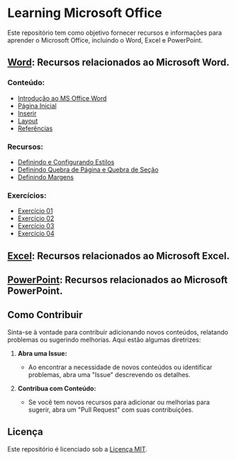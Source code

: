 # Learning Microsoft Office

Este repositório tem como objetivo fornecer recursos e informações para aprender o Microsoft Office, incluindo o Word, Excel e PowerPoint.

## [Word](./Word): Recursos relacionados ao Microsoft Word.

### Conteúdo:
- [Introdução ao MS Office Word](./Word/introducao-msoffice-word.md)
- [Página Inicial](./Word/pagina-inicial.md)
- [Inserir](./Word/inserir.md)
- [Layout](./Word/layout.md)
- [Referências](./Word/referencias.md)

### Recursos:
- [Definindo e Configurando Estilos](./Word/Recursos/estilos.md)
- [Definindo Quebra de Página e Quebra de Seção](./Word/Recursos/quebras.md)
- [Definindo Margens](./Word/Recursos/margens.md)

### Exercícios:
- [Exercício 01](./Word/Exercícios%20Word/exercicio-word-01.md)
- [Exercício 02](./Word/Exercícios%20Word/exercicio-word-02.md)
- [Exercício 03](./Word/Exercícios%20Word/exercicio-word-03.md)
- [Exercício 04](./Word/Exercícios%20Word/exercicio-word-04.md)

## [Excel](./Excel): Recursos relacionados ao Microsoft Excel.
  
## [PowerPoint](./PowerPoint): Recursos relacionados ao Microsoft PowerPoint.
  

## Como Contribuir

Sinta-se à vontade para contribuir adicionando novos conteúdos, relatando problemas ou sugerindo melhorias. Aqui estão algumas diretrizes:

1. **Abra uma Issue:**
   - Ao encontrar a necessidade de novos conteúdos ou identificar problemas, abra uma "Issue" descrevendo os detalhes.

2. **Contribua com Conteúdo:**
   - Se você tem novos recursos para adicionar ou melhorias para sugerir, abra um "Pull Request" com suas contribuições.

## Licença

Este repositório é licenciado sob a [Licença MIT](./LICENSE).
